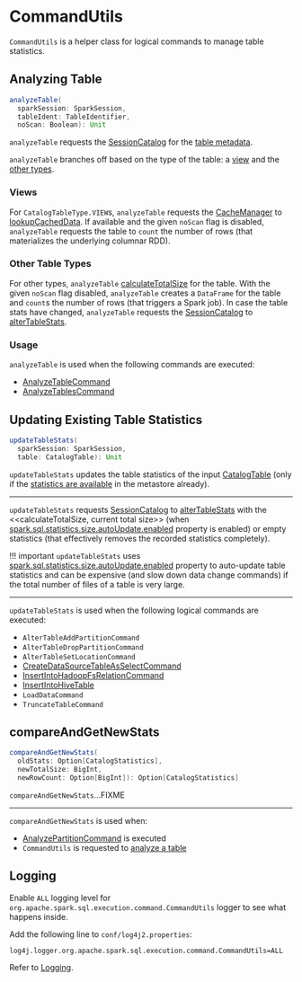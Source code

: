 # CommandUtils

`CommandUtils` is a helper class for logical commands to manage table statistics.

## <span id="analyzeTable"> Analyzing Table

```scala
analyzeTable(
  sparkSession: SparkSession,
  tableIdent: TableIdentifier,
  noScan: Boolean): Unit
```

`analyzeTable` requests the [SessionCatalog](SessionState.md#catalog) for the [table metadata](SessionCatalog.md#getTableMetadata).

`analyzeTable` branches off based on the type of the table: a [view](#analyzeTable-view) and the [other types](#analyzeTable-others).

### <span id="analyzeTable-view"> Views

For `CatalogTableType.VIEW`s, `analyzeTable` requests the [CacheManager](SharedState.md#cacheManager) to [lookupCachedData](CacheManager.md#lookupCachedData). If available and the given `noScan` flag is disabled, `analyzeTable` requests the table to `count` the number of rows (that materializes the underlying columnar RDD).

### <span id="analyzeTable-others"> Other Table Types

For other types, `analyzeTable` [calculateTotalSize](CommandUtils.md#calculateTotalSize) for the table. With the given `noScan` flag disabled, `analyzeTable` creates a `DataFrame` for the table and `count`s the number of rows (that triggers a Spark job). In case the table stats have changed, `analyzeTable` requests the [SessionCatalog](SessionState.md#catalog) to [alterTableStats](SessionCatalog.md#alterTableStats).

### <span id="analyzeTable-usage"> Usage

`analyzeTable` is used when the following commands are executed:

* [AnalyzeTableCommand](logical-operators/AnalyzeTableCommand.md)
* [AnalyzeTablesCommand](logical-operators/AnalyzeTablesCommand.md)

## <span id="updateTableStats"> Updating Existing Table Statistics

```scala
updateTableStats(
  sparkSession: SparkSession,
  table: CatalogTable): Unit
```

`updateTableStats` updates the table statistics of the input [CatalogTable](CatalogTable.md) (only if the [statistics are available](CatalogTable.md#stats) in the metastore already).

---

`updateTableStats` requests [SessionCatalog](SessionState.md#catalog) to [alterTableStats](SessionCatalog.md#alterTableStats) with the <<calculateTotalSize, current total size>> (when [spark.sql.statistics.size.autoUpdate.enabled](configuration-properties.md#spark.sql.statistics.size.autoUpdate.enabled) property is enabled) or empty statistics (that effectively removes the recorded statistics completely).

!!! important
    `updateTableStats` uses [spark.sql.statistics.size.autoUpdate.enabled](configuration-properties.md#spark.sql.statistics.size.autoUpdate.enabled) property to auto-update table statistics and can be expensive (and slow down data change commands) if the total number of files of a table is very large.

---

`updateTableStats` is used when the following logical commands are executed:

* `AlterTableAddPartitionCommand`
* `AlterTableDropPartitionCommand`
* `AlterTableSetLocationCommand`
* [CreateDataSourceTableAsSelectCommand](logical-operators/CreateDataSourceTableAsSelectCommand.md)
* [InsertIntoHadoopFsRelationCommand](logical-operators/InsertIntoHadoopFsRelationCommand.md)
* [InsertIntoHiveTable](hive/InsertIntoHiveTable.md)
* `LoadDataCommand`
* `TruncateTableCommand`

## <span id="compareAndGetNewStats"> compareAndGetNewStats

```scala
compareAndGetNewStats(
  oldStats: Option[CatalogStatistics],
  newTotalSize: BigInt,
  newRowCount: Option[BigInt]): Option[CatalogStatistics]
```

`compareAndGetNewStats`...FIXME

---

`compareAndGetNewStats` is used when:

* [AnalyzePartitionCommand](logical-operators/AnalyzePartitionCommand.md) is executed
* `CommandUtils` is requested to [analyze a table](#analyzeTable)

## Logging

Enable `ALL` logging level for `org.apache.spark.sql.execution.command.CommandUtils` logger to see what happens inside.

Add the following line to `conf/log4j2.properties`:

```text
log4j.logger.org.apache.spark.sql.execution.command.CommandUtils=ALL
```

Refer to [Logging](spark-logging.md).

<!---
## Review Me

## <span id="calculateTotalSize"> Calculating Total Size of Table (with Partitions)

```scala
calculateTotalSize(
  sessionState: SessionState,
  catalogTable: CatalogTable): BigInt
```

`calculateTotalSize` <<calculateLocationSize, calculates total file size>> for the entire input [CatalogTable](CatalogTable.md) (when it has no partitions defined) or all its [partitions](SessionCatalog.md#listPartitions) (through the session-scoped [SessionCatalog](SessionCatalog.md)).

NOTE: `calculateTotalSize` uses the input `SessionState` to access the SessionState.md#catalog[SessionCatalog].

`calculateTotalSize` is used when:

* [AnalyzeColumnCommand](logical-operators/AnalyzeColumnCommand.md) and [AnalyzeTableCommand](logical-operators/AnalyzeTableCommand.md) commands are executed

* `CommandUtils` is requested to [update existing table statistics](#updateTableStats) (when [InsertIntoHiveTable](hive/InsertIntoHiveTable.md), [InsertIntoHadoopFsRelationCommand](logical-operators/InsertIntoHadoopFsRelationCommand.md), `AlterTableDropPartitionCommand`, `AlterTableSetLocationCommand` and `LoadDataCommand` commands are executed)

## <span id="calculateLocationSize"> Calculating Total File Size Under Path

```scala
calculateLocationSize(
  sessionState: SessionState,
  identifier: TableIdentifier,
  locationUri: Option[URI]): Long
```

`calculateLocationSize` reads `hive.exec.stagingdir` configuration property for the staging directory (with `.hive-staging` being the default).

You should see the following INFO message in the logs:

```text
Starting to calculate the total file size under path [locationUri].
```

`calculateLocationSize` calculates the sum of the length of all the files under the input `locationUri`.

!!! note
    `calculateLocationSize` uses Hadoop's [FileSystem.getFileStatus]({{ hadoop.api }}/org/apache/hadoop/fs/FileSystem.html#getFileStatus-org.apache.hadoop.fs.Path-) and [FileStatus.getLen]({{ hadoop.api }}/org/apache/hadoop/fs/FileStatus.html#getLen--) to access the file and the length of the file (in bytes), respectively.

In the end, you should see the following INFO message in the logs:

```text
It took [durationInMs] ms to calculate the total file size under path [locationUri].
```

`calculateLocationSize` is used when:

* [AnalyzePartitionCommand](logical-operators/AnalyzePartitionCommand.md) and `AlterTableAddPartitionCommand` commands are executed

* `CommandUtils` is requested for [total size of a table or its partitions](#calculateTotalSize)
-->
